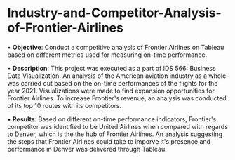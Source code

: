 # Industry-and-Competitor-Analysis-of-Frontier-Airlines

• **Objective**: Conduct a competitive analysis of Frontier Airlines on Tableau based on different metrics used for measuring on-time performance.

• **Description**: This project was executed as a part of IDS 566: Business Data Visualization. An analysis of the American aviation industry as a whole was carried out based on the on-time performances of the flights for the year 2021. Visualizations were made to find expansion opportunities for Frontier Airlines. To increase Frontier's revenue, an analysis was conducted of its top 10 routes with its competitors.

• **Results**:
Based on different on-time performance indicators, Frontier's competitor was identified to be United Airlines when compared with regards to Denver, which is the the hub of Frontier Airlines. An analysis suggesting the steps that Frontier Airlines could take to imporve it's presence and performance in Denver was delivered through Tableau.
